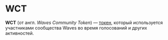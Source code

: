 # WCT

**WCT** (от англ. _Waves Community Token_) — [токен](/blockchain/token.md), который используется участниками сообщества Waves во время голосований и других активностей.
